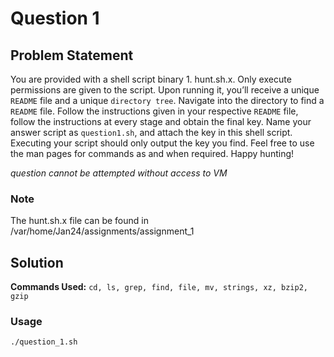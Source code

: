 # Question 1


## Problem Statement
You are provided with a shell script binary 1. hunt.sh.x. Only execute permissions are given to the script.
Upon running it, you’ll receive a unique `README` file and a unique `directory tree`. Navigate into the
directory to find a `README` file. Follow the instructions given in your respective `README` file, follow the
instructions at every stage and obtain the final key. Name your answer script as `question1.sh`, and
attach the key in this shell script. Executing your script should only output the key you find. Feel free
to use the man pages for commands as and when required. Happy hunting!

*question cannot be attempted without access to VM*

### Note
The hunt.sh.x file can be found in /var/home/Jan24/assignments/assignment_1

## Solution

**Commands Used:** `cd, ls, grep, find, file, mv, strings, xz, bzip2, gzip`

### Usage

```bash
./question_1.sh
``` 
